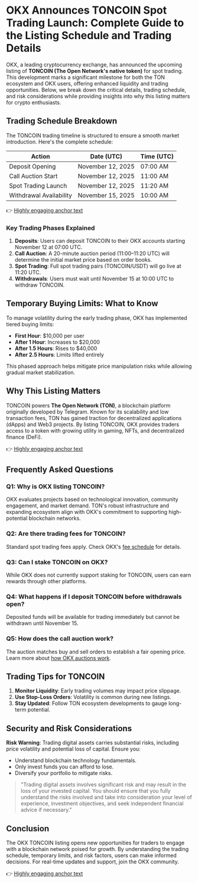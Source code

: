 # OKX Announces TONCOIN Spot Trading Launch: Complete Guide to the Listing Schedule and Trading Details  

OKX, a leading cryptocurrency exchange, has announced the upcoming listing of **TONCOIN (The Open Network's native token)** for spot trading. This development marks a significant milestone for both the TON ecosystem and OKX users, offering enhanced liquidity and trading opportunities. Below, we break down the critical details, trading schedule, and risk considerations while providing insights into why this listing matters for crypto enthusiasts.  

## Trading Schedule Breakdown  

The TONCOIN trading timeline is structured to ensure a smooth market introduction. Here's the complete schedule:  

| **Action**                | **Date (UTC)**            | **Time (UTC)**       |  
|---------------------------|---------------------------|----------------------|  
| Deposit Opening           | November 12, 2025         | 07:00 AM             |  
| Call Auction Start        | November 12, 2025         | 11:00 AM             |  
| Spot Trading Launch       | November 12, 2025         | 11:20 AM             |  
| Withdrawal Availability   | November 15, 2025         | 10:00 AM             |  

👉 [Highly engaging anchor text](https://bit.ly/okx-bonus)  

### Key Trading Phases Explained  
1. **Deposits**: Users can deposit TONCOIN to their OKX accounts starting November 12 at 07:00 UTC.  
2. **Call Auction**: A 20-minute auction period (11:00–11:20 UTC) will determine the initial market price based on order books.  
3. **Spot Trading**: Full spot trading pairs (TONCOIN/USDT) will go live at 11:20 UTC.  
4. **Withdrawals**: Users must wait until November 15 at 10:00 UTC to withdraw TONCOIN.  

## Temporary Buying Limits: What to Know  

To manage volatility during the early trading phase, OKX has implemented tiered buying limits:  

- **First Hour**: $10,000 per user  
- **After 1 Hour**: Increases to $20,000  
- **After 1.5 Hours**: Rises to $40,000  
- **After 2.5 Hours**: Limits lifted entirely  

This phased approach helps mitigate price manipulation risks while allowing gradual market stabilization.  

## Why This Listing Matters  

TONCOIN powers **The Open Network (TON)**, a blockchain platform originally developed by Telegram. Known for its scalability and low transaction fees, TON has gained traction for decentralized applications (dApps) and Web3 projects. By listing TONCOIN, OKX provides traders access to a token with growing utility in gaming, NFTs, and decentralized finance (DeFi).  

👉 [Highly engaging anchor text](https://bit.ly/okx-bonus)  

## Frequently Asked Questions  

### Q1: Why is OKX listing TONCOIN?  
OKX evaluates projects based on technological innovation, community engagement, and market demand. TON's robust infrastructure and expanding ecosystem align with OKX's commitment to supporting high-potential blockchain networks.  

### Q2: Are there trading fees for TONCOIN?  
Standard spot trading fees apply. Check OKX's [fee schedule](https://bit.ly/okx-bonus) for details.  

### Q3: Can I stake TONCOIN on OKX?  
While OKX does not currently support staking for TONCOIN, users can earn rewards through other platforms.  

### Q4: What happens if I deposit TONCOIN before withdrawals open?  
Deposited funds will be available for trading immediately but cannot be withdrawn until November 15.  

### Q5: How does the call auction work?  
The auction matches buy and sell orders to establish a fair opening price. Learn more about [how OKX auctions work](https://bit.ly/okx-bonus).  

## Trading Tips for TONCOIN  

1. **Monitor Liquidity**: Early trading volumes may impact price slippage.  
2. **Use Stop-Loss Orders**: Volatility is common during new listings.  
3. **Stay Updated**: Follow TON ecosystem developments to gauge long-term potential.  

## Security and Risk Considerations  

**Risk Warning**: Trading digital assets carries substantial risks, including price volatility and potential loss of capital. Ensure you:  
- Understand blockchain technology fundamentals.  
- Only invest funds you can afford to lose.  
- Diversify your portfolio to mitigate risks.  

> "Trading digital assets involves significant risk and may result in the loss of your invested capital. You should ensure that you fully understand the risks involved and take into consideration your level of experience, investment objectives, and seek independent financial advice if necessary."  

## Conclusion  

The OKX TONCOIN listing opens new opportunities for traders to engage with a blockchain network poised for growth. By understanding the trading schedule, temporary limits, and risk factors, users can make informed decisions. For real-time updates and support, join the OKX community.  

👉 [Highly engaging anchor text](https://bit.ly/okx-bonus)  
